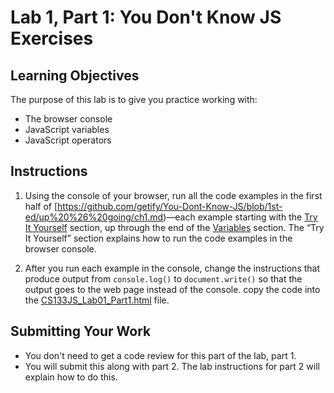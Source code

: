 <h1>Lab 1, Part 1: You Don't Know JS Exercises</h1>

## Learning Objectives

 The purpose of this lab is to give you practice working with: 

- The browser console
-  JavaScript variables
-  JavaScript operators

## Instructions
1. Using the console of your browser, run all the code examples in the first half of [https://github.com/getify/You-Dont-Know-JS/blob/1st-ed/up%20%26%20going/ch1.md)—each example starting with the [Try It Yourself](https://github.com/getify/You-Dont-Know-JS/blob/1st-ed/up%20%26%20going/ch1.md#try-it-yourself) section, up through the end of the [Variables](https://github.com/getify/You-Dont-Know-JS/blob/1st-ed/up%20%26%20going/ch1.md#variables) section. The “Try It Yourself” section explains how to run the code examples in the browser console.

2. After you run each example in the console, change the instructions that produce output from <code>console.log()</code> to <code>document.write()</code> so that the output goes to the web page instead of the console. copy the code into the [CS133JS_Lab01_Part1.html](https://lcc-cit.github.io/CS133JS-CourseMaterials/Labs/Lab01/CS133JS_Lab01_Part1.html) file.

## Submitting Your Work

- You don't need to get a code review for this part of the lab, part 1.
- You will submit this along with part 2. The lab instructions for part 2 will explain how to do this.

